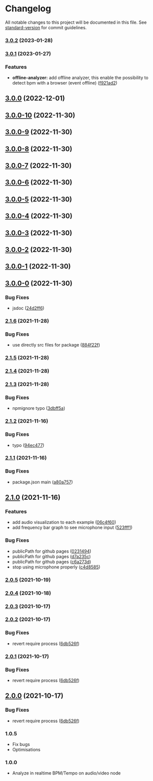 # Changelog

All notable changes to this project will be documented in this file. See [standard-version](https://github.com/conventional-changelog/standard-version) for commit guidelines.

### [3.0.2](https://github.com/dlepaux/realtime-bpm-analyzer/compare/v3.0.1...v3.0.2) (2023-01-28)

### [3.0.1](https://github.com/dlepaux/realtime-bpm-analyzer/compare/v3.0.0...v3.0.1) (2023-01-27)


### Features

* **offline-analyzer:** add offline analyzer, this enable the possibility to detect bpm with a browser (event offline) ([f921ad2](https://github.com/dlepaux/realtime-bpm-analyzer/commit/f921ad25ffc0db893d52a1ada728c229f9e3a8fe))

## [3.0.0](https://github.com/dlepaux/realtime-bpm-analyzer/compare/v3.0.0-10...v3.0.0) (2022-12-01)

## [3.0.0-10](https://github.com/dlepaux/realtime-bpm-analyzer/compare/v3.0.0-9...v3.0.0-10) (2022-11-30)

## [3.0.0-9](https://github.com/dlepaux/realtime-bpm-analyzer/compare/v3.0.0-8...v3.0.0-9) (2022-11-30)

## [3.0.0-8](https://github.com/dlepaux/realtime-bpm-analyzer/compare/v3.0.0-7...v3.0.0-8) (2022-11-30)

## [3.0.0-7](https://github.com/dlepaux/realtime-bpm-analyzer/compare/v3.0.0-6...v3.0.0-7) (2022-11-30)

## [3.0.0-6](https://github.com/dlepaux/realtime-bpm-analyzer/compare/v3.0.0-5...v3.0.0-6) (2022-11-30)

## [3.0.0-5](https://github.com/dlepaux/realtime-bpm-analyzer/compare/v3.0.0-4...v3.0.0-5) (2022-11-30)

## [3.0.0-4](https://github.com/dlepaux/realtime-bpm-analyzer/compare/v3.0.0-3...v3.0.0-4) (2022-11-30)

## [3.0.0-3](https://github.com/dlepaux/realtime-bpm-analyzer/compare/v3.0.0-2...v3.0.0-3) (2022-11-30)

## [3.0.0-2](https://github.com/dlepaux/realtime-bpm-analyzer/compare/v3.0.0-1...v3.0.0-2) (2022-11-30)

## [3.0.0-1](https://github.com/dlepaux/realtime-bpm-analyzer/compare/v3.0.0-0...v3.0.0-1) (2022-11-30)

## [3.0.0-0](https://github.com/dlepaux/realtime-bpm-analyzer/compare/v2.1.6...v3.0.0-0) (2022-11-30)


### Bug Fixes

* jsdoc ([24d2ff6](https://github.com/dlepaux/realtime-bpm-analyzer/commit/24d2ff6f056bf0ba188d0edebf0a629038f03290))

### [2.1.6](https://github.com/dlepaux/realtime-bpm-analyzer/compare/v2.1.5...v2.1.6) (2021-11-28)


### Bug Fixes

* use directly src files for package ([884f22f](https://github.com/dlepaux/realtime-bpm-analyzer/commit/884f22f82f3529cc6b8d5f72b69e5b010c4dd5ff))

### [2.1.5](https://github.com/dlepaux/realtime-bpm-analyzer/compare/v2.1.4...v2.1.5) (2021-11-28)

### [2.1.4](https://github.com/dlepaux/realtime-bpm-analyzer/compare/v2.1.3...v2.1.4) (2021-11-28)

### [2.1.3](https://github.com/dlepaux/realtime-bpm-analyzer/compare/v2.1.2...v2.1.3) (2021-11-28)


### Bug Fixes

* npmignore typo ([3dbff5a](https://github.com/dlepaux/realtime-bpm-analyzer/commit/3dbff5a9db62193565d3d16338b66d957ed5b864))

### [2.1.2](https://github.com/dlepaux/realtime-bpm-analyzer/compare/v2.1.1...v2.1.2) (2021-11-16)


### Bug Fixes

* typo ([94ec477](https://github.com/dlepaux/realtime-bpm-analyzer/commit/94ec4770d67a60eedf41ed6a381ed280bb6dc31a))

### [2.1.1](https://github.com/dlepaux/realtime-bpm-analyzer/compare/v2.1.0...v2.1.1) (2021-11-16)


### Bug Fixes

* package.json main ([a80a757](https://github.com/dlepaux/realtime-bpm-analyzer/commit/a80a75727b46a8d141eac63aa41a67f4bb8c1288))

## [2.1.0](https://github.com/dlepaux/realtime-bpm-analyzer/compare/v2.0.4...v2.1.0) (2021-11-16)


### Features

* add audio visualization to each example ([06c4f60](https://github.com/dlepaux/realtime-bpm-analyzer/commit/06c4f60a07c1868eab2d91eaaf264d1274a83bf3))
* add frequency bar graph to see microphone input ([523fff1](https://github.com/dlepaux/realtime-bpm-analyzer/commit/523fff12013a333100f53ec8deedfd07de928b53))


### Bug Fixes

* publicPath for github pages ([0231494](https://github.com/dlepaux/realtime-bpm-analyzer/commit/023149482743fdaba2c5776668ec9d1ce7390924))
* publicPath for github pages ([d7a235c](https://github.com/dlepaux/realtime-bpm-analyzer/commit/d7a235cd480b07d96d1f79e26bf7c5ffd3d1a257))
* publicPath for github pages ([c6a273d](https://github.com/dlepaux/realtime-bpm-analyzer/commit/c6a273d439569a10a08427334c195e4aa6750937))
* stop using microphone properly ([c4d8585](https://github.com/dlepaux/realtime-bpm-analyzer/commit/c4d8585eae87f92eb9d938ba3a96399422eb8df2))

### [2.0.5](https://github.com/dlepaux/realtime-bpm-analyzer/compare/v2.0.4...v2.0.5) (2021-10-19)

### [2.0.4](https://github.com/dlepaux/realtime-bpm-analyzer/compare/v2.0.3...v2.0.4) (2021-10-18)

### [2.0.3](https://github.com/dlepaux/realtime-bpm-analyzer/compare/v2.0.2...v2.0.3) (2021-10-17)

### [2.0.2](https://github.com/dlepaux/realtime-bpm-analyzer/compare/v1.1.5...v2.0.2) (2021-10-17)


### Bug Fixes

* revert require process ([6db526f](https://github.com/dlepaux/realtime-bpm-analyzer/commit/6db526f2f15ca2a50418aa0c809ad1b917f9b488))

### [2.0.1](https://github.com/dlepaux/realtime-bpm-analyzer/compare/v1.1.5...v2.0.1) (2021-10-17)


### Bug Fixes

* revert require process ([6db526f](https://github.com/dlepaux/realtime-bpm-analyzer/commit/6db526f2f15ca2a50418aa0c809ad1b917f9b488))

## [2.0.0](https://github.com/dlepaux/realtime-bpm-analyzer/compare/v1.1.5...v2.0.0) (2021-10-17)


### Bug Fixes

* revert require process ([6db526f](https://github.com/dlepaux/realtime-bpm-analyzer/commit/6db526f2f15ca2a50418aa0c809ad1b917f9b488))


### 1.0.5
- Fix bugs
- Optimisations

### 1.0.0
- Analyze in realtime BPM/Tempo on audio/video node

